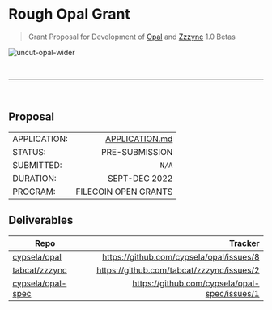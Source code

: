 # Rough Opal Grant

> Grant Proposal for Development of [Opal](https://github.com/cypsela/opal) and [Zzzync](https://github.com/tabcat/zzzync) 1.0 Betas

![uncut-opal-wider](https://user-images.githubusercontent.com/36933094/192128528-277a0875-90df-4d14-b9ad-ccdd9d529b82.png)

</br>

---

</br>

## Proposal

|  |  |
| --- | ---: |
| APPLICATION: | [APPLICATION.md](./APPLICATION.md) |
| STATUS:  | PRE-SUBMISSION |
| SUBMITTED: | `N/A` |
| DURATION: | SEPT-DEC 2022 |
| PROGRAM: | FILECOIN OPEN GRANTS |

## Deliverables

| Repo | Tracker |
| --- | ---: |
| [cypsela/opal](https://github.com/cypsela/opal) | https://github.com/cypsela/opal/issues/8 |
| [tabcat/zzzync](https://github.com/tabcat/zzzync) | https://github.com/tabcat/zzzync/issues/2 |
| [cypsela/opal-spec](https://github.com/cypsela/opal-spec) | https://github.com/cypsela/opal-spec/issues/1 |
